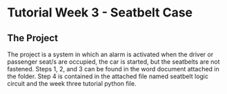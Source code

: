 # Tutorial Week 3 - Seatbelt Case

## The Project
The project is a system in which an alarm is activated when the driver or passenger seat/s are occupied, the car is started, but the seatbelts are not fastened.
Steps 1, 2, and 3 can be found in the word document attached in the folder. Step 4 is contained in the attached file named seatbelt logic circuit and the week three tutorial python file.
